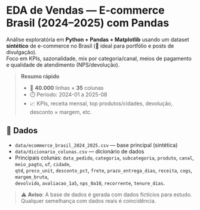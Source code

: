 # EDA de Vendas — E-commerce Brasil (2024–2025) com Pandas

Análise exploratória em **Python + Pandas + Matplotlib** usando um dataset **sintético** de e-commerce no Brasil (🎯 ideal para portfólio e posts de divulgação).  
Foco em KPIs, sazonalidade, mix por categoria/canal, meios de pagamento e qualidade de atendimento (NPS/devolução).

> **Resumo rápido**
> - 🧾 **40.000** linhas × **35** colunas  
> - ⏱️ Período: 2024-01 a 2025-08  
> - 📈 KPIs, receita mensal, top produtos/cidades, devolução, desconto × margem, etc.

## 📂 Dados
- `data/ecommerce_brasil_2024_2025.csv` — base principal (sintética)
- `data/dicionario_colunas.csv` — dicionário de dados
- Principais colunas: `data_pedido`, `categoria`, `subcategoria`, `produto`, `canal`, `meio_pagto`, `uf`, `cidade`,  
  `qtd`, `preco_unit`, `desconto_pct`, `frete`, `prazo_entrega_dias`, `receita`, `cogs`, `margem_bruta`,  
  `devolvido`, `avaliacao_1a5`, `nps_0a10`, `recorrente`, `tenure_dias`.

> ⚠️ **Aviso**: A base de dados é gerada com dados ficticios para estudo. Qualquer semelhança com dados reais é coincidência.
